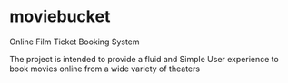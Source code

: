 # moviebucket
Online Film Ticket Booking System

The project is intended to provide a fluid and Simple User experience to book movies online from a wide variety of theaters
